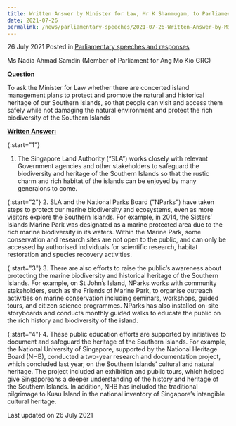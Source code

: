 ```yaml
---
title: Written Answer by Minister for Law, Mr K Shanmugam, to Parliamentary Question on Concerted Island Management - Plans to Protect and Promote Natural and Historical Heritage of Southern Islands
date: 2021-07-26
permalink: /news/parliamentary-speeches/2021-07-26-Written-Answer-by-Minister-for-Law-Mr-K-Shanmugam-to-PQ-on-Plans-to-Protect-and-Promote-Southern-Islands
---
```


26 July 2021 Posted in [Parliamentary speeches and responses](/news/parliamentary-speeches)

Ms Nadia Ahmad Samdin (Member of Parliament for Ang Mo Kio GRC)
  
**<b><u>Question</u></b>**  

To ask the Minister for Law whether there are concerted island management plans to protect and promote the natural and historical heritage of our Southern Islands, so that people can visit and access them safely while not damaging the natural environment and protect the rich biodiversity of the Southern Islands

**<b><u>Written Answer:</u></b>**  

{:start="1"}
1.	The Singapore Land Authority (“SLA”) works closely with relevant Government agencies and other stakeholders to safeguard the biodiversity and heritage of the Southern Islands so that the rustic charm and rich habitat of the islands can be enjoyed by many generaions to come. 

{:start="2"}
2.	SLA and the National Parks Board ("NParks") have taken steps to protect our marine biodiversity and ecosystems, even as more visitors explore the Southern Islands. For example, in 2014, the Sisters’ Islands Marine Park was designated as a marine protected area due to the rich marine biodiversity in its waters. Within the Marine Park, some conservation and research sites are not open to the public, and can only be accessed by authorised individuals for scientific research, habitat restoration and species recovery activities.

{:start="3"}
3.	There are also efforts to raise the public’s awareness about protecting the marine biodiversity and historical heritage of the Southern Islands. For example, on St John’s Island, NParks works with community stakeholders, such as the Friends of Marine Park, to organise outreach activities on marine conservation including seminars, workshops, guided tours, and citizen science programmes. NParks has also installed on-site storyboards and conducts monthly guided walks to educate the public on the rich history and biodiversity of the island. 

{:start="4"}
4.	These public education efforts are supported by initiatives to document and safeguard the heritage of the Southern Islands. For example, the National University of Singapore, supported by the National Heritage Board (NHB), conducted a two-year research and documentation project, which concluded last year, on the Southern Islands’ cultural and natural heritage. The project included an exhibition and public tours, which helped give Singaporeans a deeper understanding of the history and heritage of the Southern Islands. In addition, NHB has included the traditional pilgrimage to Kusu Island in the national inventory of Singapore’s intangible cultural heritage.

<p class="right-side-updated">Last updated on 26 July 2021</p>
